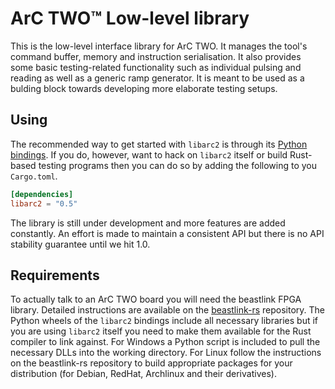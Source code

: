 # ArC TWO™ Low-level library

This is the low-level interface library for ArC TWO. It manages the tool's
command buffer, memory and instruction serialisation. It also provides some
basic testing-related functionality such as individual pulsing and reading as
well as a generic ramp generator. It is meant to be used as a bulding block
towards developing more elaborate testing setups.

## Using

The recommended way to get started with `libarc2` is through its [Python
bindings](https://github.com/arc-instruments/pyarc2). If you do, however,
want to hack on `libarc2` itself or build Rust-based testing programs then
you can do so by adding the following to you `Cargo.toml`.

```toml
[dependencies]
libarc2 = "0.5"
```

The library is still under development and more features are added constantly.
An effort is made to maintain a consistent API but there is no API stability
guarantee until we hit 1.0.

## Requirements

To actually talk to an ArC TWO board you will need the beastlink FPGA library.
Detailed instructions are available on the
[beastlink-rs](https://github.com/arc-instruments/beastlink-rs#prerequisites)
repository. The Python wheels of the `libarc2` bindings include all necessary
libraries but if you are using `libarc2` itself you need to make them available
for the Rust compiler to link against. For Windows a Python script is included
to pull the necessary DLLs into the working directory. For Linux follow the
instructions on the beastlink-rs repository to build appropriate packages for
your distribution (for Debian, RedHat, Archlinux and their derivatives).
